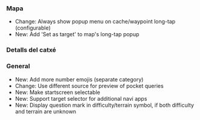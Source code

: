 ### Mapa
- Change: Always show popup menu on cache/waypoint long-tap (configurable)
- New: Add 'Set as target' to map's long-tap popup

### Detalls del catxé

### General
- New: Add more number emojis (separate category)
- Change: Use different source for preview of pocket queries
- New: Make startscreen selectable
- New: Support target selector for additional navi apps
- New: Display question mark in difficulty/terrain symbol, if both difficulty and terrain are unknown
